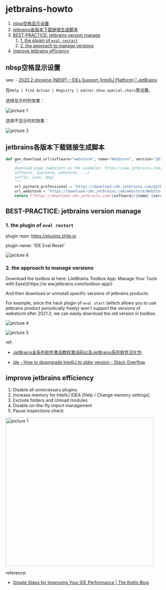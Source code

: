 # jetbrains-howto

1. [nbsp空格显示设置](#nbsp空格显示设置)
2. [jetbrains各版本下载链接生成脚本](#jetbrains各版本下载链接生成脚本)
3. [BEST-PRACTICE: jetbrains version manage](#best-practice-jetbrains-version-manage)
    1. [1. the plugin of `eval restart`](#1-the-plugin-of-eval-restart)
    2. [2. the approach to manage versions](#2-the-approach-to-manage-versions)
4. [improve jetbrains efficiency](#improve-jetbrains-efficiency)

## nbsp空格显示设置

see: - [2020.2 showing |NBSP| – IDEs Support (IntelliJ Platform) | JetBrains](https://intellij-support.jetbrains.com/hc/en-us/community/posts/360009442799-2020-2-showing-NBSP-)

在`Help | Find Action | Registry | editor.show.special.chars`里设置。

选择显示时的效果：

![picture 1](https://mark-vue-oss.oss-cn-hangzhou.aliyuncs.com/jetbrains-howto-1656906625520-b834c9aa7081ce0f8fea14255222028f1881e4618816dd8e13152c02a88fc208.png)  

选择不显示时的效果：

![picture 2](https://mark-vue-oss.oss-cn-hangzhou.aliyuncs.com/jetbrains-howto-1656906688216-fb4ab848042da8b9b6ae1b6cc157f786e80670190c1c525ca4d1a1c77c5873f8.png)  

## jetbrains各版本下载链接生成脚本

```python
def gen_download_url(software="webstorm", name="WebStorm", version="2020.3.3", suffix="exe"):
    """
    download page (webstorm as the example): https://www.jetbrains.com/webstorm/download/other.html 
    software: {pycharm, webstorm, ...}
    suffix: {exe, dmg}
    """
    url_pycharm_professional = "https://download-cdn.jetbrains.com/python/pycharm-professional-2020.3.5.dmg"
    url_webstorm = "https://download-cdn.jetbrains.com/webstorm/WebStorm-2020.3.3.exe"
    return f"https://download-cdn.jetbrains.com/{software}/{name}-{version}.{suffix}"
```

## BEST-PRACTICE: jetbrains version manage

### 1. the plugin of `eval restart`

plugin repo: https://plugins.zhile.io

plugin name: 'IDE Eval Reset'

![picture 6](https://mark-vue-oss.oss-cn-hangzhou.aliyuncs.com/jetbrains-howto-1642485827260-f451b4ff7ea352b26fd4c6d13a512ff88c8ff067dd754cb9d51e1d979e6af907.png)  

### 2. the approach to manage versions

Download the toolbox at here: [JetBrains Toolbox App: Manage Your Tools with Ease](https://w ww.jetbrains.com/toolbox-app/)

And then download or uninstall specific versions of jetbrains products.

For example, since the hack plugin of `eval start` (which allows you to use jetbrains product periodically freely) won't support the versions of webstorm after 2021.2, we can easily download the old version in toolbox.

![picture 4](https://mark-vue-oss.oss-cn-hangzhou.aliyuncs.com/jetbrains-howto-1642485538134-6f36f7277858541772744c00ac24f01f243fcfd7b282a5aceddd5df6fc72c798.png)  

![picture 5](https://mark-vue-oss.oss-cn-hangzhou.aliyuncs.com/jetbrains-howto-1642485565528-42c0dec28204e8878ecf4f1a59ed5d70ef5d6cb428377f11fcb7cc885e842fd1.png)  

ref:

- [JetBrains全系列软件激活教程激活码以及JetBrains系列软件汉化包](https://www.macwk.com/article/jetbrains-crack)

- [ide - How to downgrade IntelliJ to older version - Stack Overflow](https://stackoverflow.com/questions/18519560/how-to-downgrade-intellij-to-older-version)

## improve jetbrains efficiency

1. Disable all unnecessary plugins
2. Increase memory for IntelliJ IDEA [Help / Change memory settings]
3. Exclude folders and Unload modules
4. Disable on-the-fly import management
5. Pause inspections check

<img alt="picture 1" src="https://mark-vue-oss.oss-cn-hangzhou.aliyuncs.com/1640194669995-jetbrains-howto-bb60024de03a0f70a741740db732e6d44c514c077f1132051728b80595dcc2ae.png" width="480" />  

reference:
- [Simple Steps for Improving Your IDE Performance | The Kotlin Blog](https://blog.jetbrains.com/kotlin/2021/06/simple-steps-for-improving-your-ide-performance/)
